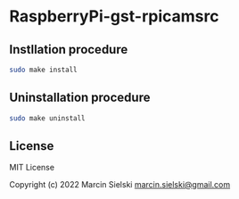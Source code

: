# RaspberryPi-gst-rpicamsrc

## Instllation procedure

```bash
sudo make install
```

## Uninstallation procedure

```bash
sudo make uninstall
```

## License

MIT License

Copyright (c) 2022 Marcin Sielski <marcin.sielski@gmail.com>